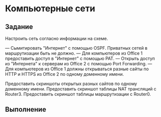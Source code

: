 # Компьютерные сети

## Задание

Настроить сеть согласно информации на схеме.

— Сымитировать "Интернет" с помощью OSPF. Приватных сетей в маршрутизации быть не должно.
— Для компьютеров из Office 1 предоставить доступ в "Интернет" с помощью PAT.
— Открыть доступ из "Интернета" к серверам из Office 2 c помощью Port Forwarding.
— Для компьютеров из Office 1 должны открываться разные сайты по HTTP и HTTPS из Office 2 по одному доменному имени.

Предоставить скриншоты открытых разных сайтов по одному доменному имени.
Предоставить скриншот таблицы NAT трансляций с Router3.
Предоставить скриншот таблицы маршрутизации с Router0.

## Выполнение

